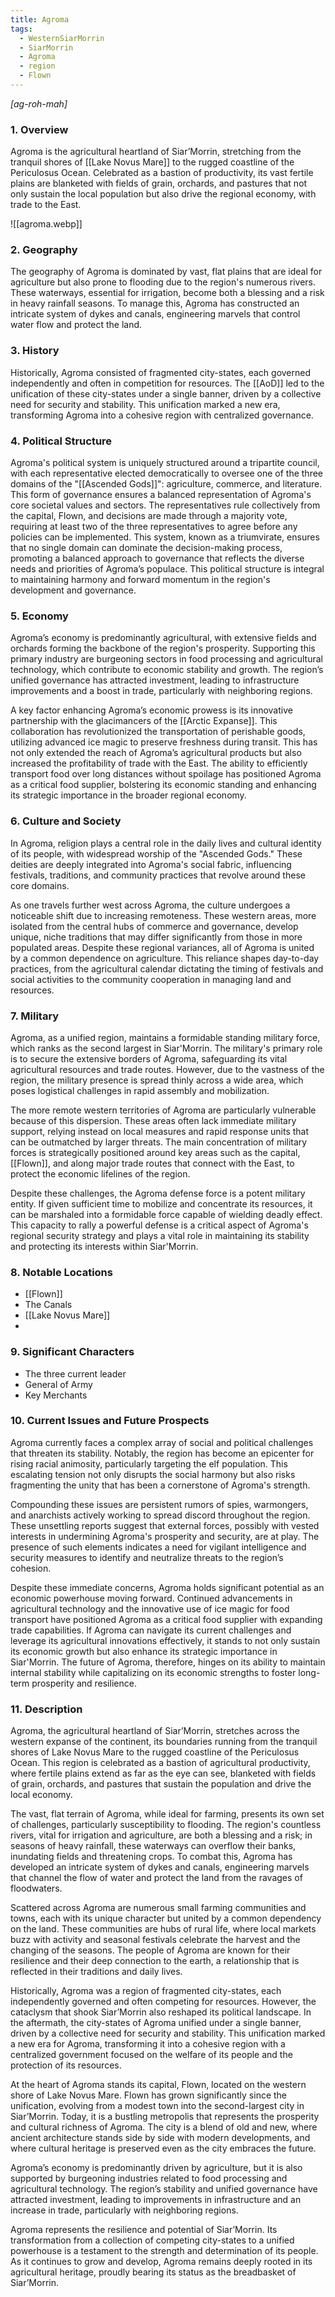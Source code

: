 ```yaml
---
title: Agroma
tags:
  - WesternSiarMorrin
  - SiarMorrin
  - Agroma
  - region
  - Flown
---
```

*[ag-roh-mah]*
### 1. **Overview**

Agroma is the agricultural heartland of Siar’Morrin, stretching from the tranquil shores of [[Lake Novus Mare]] to the rugged coastline of the Periculosus Ocean. Celebrated as a bastion of productivity, its vast fertile plains are blanketed with fields of grain, orchards, and pastures that not only sustain the local population but also drive the regional economy, with trade to the East.

![[agroma.webp]]
### 2. **Geography**

The geography of Agroma is dominated by vast, flat plains that are ideal for agriculture but also prone to flooding due to the region's numerous rivers. These waterways, essential for irrigation, become both a blessing and a risk in heavy rainfall seasons. To manage this, Agroma has constructed an intricate system of dykes and canals, engineering marvels that control water flow and protect the land.

### 3. **History**

Historically, Agroma consisted of fragmented city-states, each governed independently and often in competition for resources. The [[AoD]] led to the unification of these city-states under a single banner, driven by a collective need for security and stability. This unification marked a new era, transforming Agroma into a cohesive region with centralized governance.

### 4. **Political Structure**

Agroma's political system is uniquely structured around a tripartite council, with each representative elected democratically to oversee one of the three domains of the "[[Ascended Gods]]": agriculture, commerce, and literature. This form of governance ensures a balanced representation of Agroma's core societal values and sectors. The representatives rule collectively from the capital, Flown, and decisions are made through a majority vote, requiring at least two of the three representatives to agree before any policies can be implemented. This system, known as a triumvirate, ensures that no single domain can dominate the decision-making process, promoting a balanced approach to governance that reflects the diverse needs and priorities of Agroma’s populace. This political structure is integral to maintaining harmony and forward momentum in the region's development and governance.

### 5. **Economy**

Agroma’s economy is predominantly agricultural, with extensive fields and orchards forming the backbone of the region's prosperity. Supporting this primary industry are burgeoning sectors in food processing and agricultural technology, which contribute to economic stability and growth. The region’s unified governance has attracted investment, leading to infrastructure improvements and a boost in trade, particularly with neighboring regions.

A key factor enhancing Agroma’s economic prowess is its innovative partnership with the glacimancers of the [[Arctic Expanse]]. This collaboration has revolutionized the transportation of perishable goods, utilizing advanced ice magic to preserve freshness during transit. This has not only extended the reach of Agroma’s agricultural products but also increased the profitability of trade with the East. The ability to efficiently transport food over long distances without spoilage has positioned Agroma as a critical food supplier, bolstering its economic standing and enhancing its strategic importance in the broader regional economy.

### 6. **Culture and Society**

In Agroma, religion plays a central role in the daily lives and cultural identity of its people, with widespread worship of the "Ascended Gods." These deities are deeply integrated into Agroma's social fabric, influencing festivals, traditions, and community practices that revolve around these core domains.

As one travels further west across Agroma, the culture undergoes a noticeable shift due to increasing remoteness. These western areas, more isolated from the central hubs of commerce and governance, develop unique, niche traditions that may differ significantly from those in more populated areas. Despite these regional variances, all of Agroma is united by a common dependence on agriculture. This reliance shapes day-to-day practices, from the agricultural calendar dictating the timing of festivals and social activities to the community cooperation in managing land and resources.

### 7. **Military**

Agroma, as a unified region, maintains a formidable standing military force, which ranks as the second largest in Siar'Morrin. The military's primary role is to secure the extensive borders of Agroma, safeguarding its vital agricultural resources and trade routes. However, due to the vastness of the region, the military presence is spread thinly across a wide area, which poses logistical challenges in rapid assembly and mobilization.

The more remote western territories of Agroma are particularly vulnerable because of this dispersion. These areas often lack immediate military support, relying instead on local measures and rapid response units that can be outmatched by larger threats. The main concentration of military forces is strategically positioned around key areas such as the capital, [[Flown]], and along major trade routes that connect with the East, to protect the economic lifelines of the region.

Despite these challenges, the Agroma defense force is a potent military entity. If given sufficient time to mobilize and concentrate its resources, it can be marshaled into a formidable force capable of wielding deadly effect. This capacity to rally a powerful defense is a critical aspect of Agroma's regional security strategy and plays a vital role in maintaining its stability and protecting its interests within Siar'Morrin.

### 8. **Notable Locations**

- [[Flown]]
- The Canals
- [[Lake Novus Mare]]
- 

### 9. **Significant Characters**

- The three current leader
- General of Army
- Key Merchants

### 10. **Current Issues and Future Prospects**

Agroma currently faces a complex array of social and political challenges that threaten its stability. Notably, the region has become an epicenter for rising racial animosity, particularly targeting the elf population. This escalating tension not only disrupts the social harmony but also risks fragmenting the unity that has been a cornerstone of Agroma's strength.

Compounding these issues are persistent rumors of spies, warmongers, and anarchists actively working to spread discord throughout the region. These unsettling reports suggest that external forces, possibly with vested interests in undermining Agroma's prosperity and security, are at play. The presence of such elements indicates a need for vigilant intelligence and security measures to identify and neutralize threats to the region’s cohesion.

Despite these immediate concerns, Agroma holds significant potential as an economic powerhouse moving forward. Continued advancements in agricultural technology and the innovative use of ice magic for food transport have positioned Agroma as a critical food supplier with expanding trade capabilities. If Agroma can navigate its current challenges and leverage its agricultural innovations effectively, it stands to not only sustain its economic growth but also enhance its strategic importance in Siar'Morrin. The future of Agroma, therefore, hinges on its ability to maintain internal stability while capitalizing on its economic strengths to foster long-term prosperity and resilience.

### 11. **Description**

Agroma, the agricultural heartland of Siar’Morrin, stretches across the western expanse of the continent, its boundaries running from the tranquil shores of Lake Novus Mare to the rugged coastline of the Periculosus Ocean. This region is celebrated as a bastion of agricultural productivity, where fertile plains extend as far as the eye can see, blanketed with fields of grain, orchards, and pastures that sustain the population and drive the local economy.

The vast, flat terrain of Agroma, while ideal for farming, presents its own set of challenges, particularly susceptibility to flooding. The region's countless rivers, vital for irrigation and agriculture, are both a blessing and a risk; in seasons of heavy rainfall, these waterways can overflow their banks, inundating fields and threatening crops. To combat this, Agroma has developed an intricate system of dykes and canals, engineering marvels that channel the flow of water and protect the land from the ravages of floodwaters.

Scattered across Agroma are numerous small farming communities and towns, each with its unique character but united by a common dependency on the land. These communities are hubs of rural life, where local markets buzz with activity and seasonal festivals celebrate the harvest and the changing of the seasons. The people of Agroma are known for their resilience and their deep connection to the earth, a relationship that is reflected in their traditions and daily lives.

Historically, Agroma was a region of fragmented city-states, each independently governed and often competing for resources. However, the cataclysm that shook Siar’Morrin also reshaped its political landscape. In the aftermath, the city-states of Agroma unified under a single banner, driven by a collective need for security and stability. This unification marked a new era for Agroma, transforming it into a cohesive region with a centralized government focused on the welfare of its people and the protection of its resources.

At the heart of Agroma stands its capital, Flown, located on the western shore of Lake Novus Mare. Flown has grown significantly since the unification, evolving from a modest town into the second-largest city in Siar’Morrin. Today, it is a bustling metropolis that represents the prosperity and cultural richness of Agroma. The city is a blend of old and new, where ancient architecture stands side by side with modern developments, and where cultural heritage is preserved even as the city embraces the future.

Agroma’s economy is predominantly driven by agriculture, but it is also supported by burgeoning industries related to food processing and agricultural technology. The region’s stability and unified governance have attracted investment, leading to improvements in infrastructure and an increase in trade, particularly with neighboring regions.

Agroma represents the resilience and potential of Siar’Morrin. Its transformation from a collection of competing city-states to a unified powerhouse is a testament to the strength and determination of its people. As it continues to grow and develop, Agroma remains deeply rooted in its agricultural heritage, proudly bearing its status as the breadbasket of Siar’Morrin.